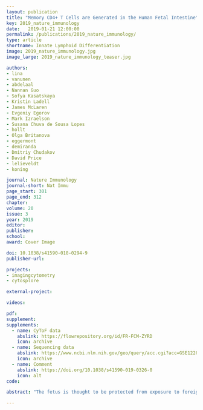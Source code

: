 ```yaml
---
layout: publication
title: "Memory CD4+ T Cells are Generated in the Human Fetal Intestine"
key: 2019_nature_immunology
date:   2019-01-21 12:00:00
permalink: /publications/2019_nature_immunology/
type: article
shortname: Innate Lymphoid Differentiation
image: 2019_nature_immunology.jpg
image_large: 2019_nature_immunology_teaser.jpg

authors:
- lina
- vanunen
- abdelaal
- Nannan Guo
- Sofya Kasatskaya
- Kristin Ladell
- James McLaren
- Evgeniy Egorov
- Mark Izraelson
- Susana Chuva de Sousa Lopes
- hollt
- Olga Britanova
- eggermont
- demiranda
- Dmitriy Chudakov
- David Price
- lelieveldt
- koning

journal: Nature Immunology
journal-short: Nat Immu
page_start: 301
page_end: 312
chapter:
volume: 20
issue: 3
year: 2019
editor:
publisher:
school:
award: Cover Image

doi: 10.1038/s41590-018-0294-9
publisher-url:

projects:
- imagingcytometry
- cytosplore

external-project:

videos:

pdf:
supplement:
supplements:
  - name: CyToF data
    abslink: https://flowrepository.org/id/FR-FCM-ZYRD
    icon: archive
  - name: Sequencing data
    abslink: https://www.ncbi.nlm.nih.gov/geo/query/acc.cgi?acc=GSE122846
    icon: archive
  - name: Comment
    abslink: https://doi.org/10.1038/s41590-019-0326-0
    icon: alt
code:

abstract: "The fetus is thought to be protected from exposure to foreign antigens, yet CD45RO+ T cells reside in the fetal intestine. Here we combined functional assays with mass cytometry, single-cell RNA-sequencing and high-throughput T cell antigen receptor (TCR) sequencing to characterize the CD4+ T cell compartment in the human fetal intestine. We identified 22 CD4+ T cell clusters, including naive-like, regulatory-like and memory-like subpopulations, which were confirmed and further characterized at the transcriptional level. Memory-like CD4+ T cells had high expression of Ki-67, indicative of cell division, and CD5, a surrogate marker of TCR avidity, and produced the cytokines IFN-γ and IL-2. Pathway analysis revealed a differentiation trajectory associated with cellular activation and proinflammatory effector functions, and TCR repertoire analysis indicated clonal expansions, distinct repertoire characteristics and interconnections between subpopulations of memory-like CD4+ T cells. Imaging-mass cytometry indicated that memory-like CD4+ T cells colocalized with antigen-presenting cells. Collectively, these results provide evidence for the generation of memory-like CD4+ T cells in the human fetal intestine that is consistent with exposure to foreign antigens."

---
```

